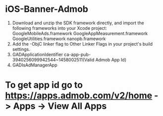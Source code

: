 # iOS-Banner-Admob
1. Download and unzip the SDK framework directly, and import the following frameworks into your Xcode project:
    GoogleMobileAds.framework
    GoogleAppMeasurement.framework
    GoogleUtilities.framework
    nanopb.framework
2. Add the -ObjC linker flag to Other Linker Flags in your project's build settings.
3. <key>GADApplicationIdentifier</key>
   <string>ca-app-pub-3940256099942544~1458002511(Valid Admob App Id)</string>
4. <key>GADIsAdManagerApp</key>
   <Bool><Yes/></Bool>
# To get app id go to https://apps.admob.com/v2/home -> Apps -> View All Apps

